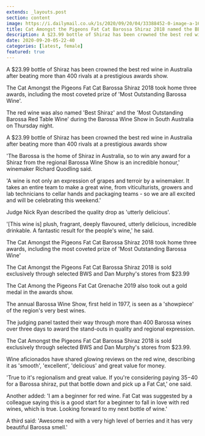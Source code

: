```yaml
---
extends: _layouts.post
section: content
image: https://i.dailymail.co.uk/1s/2020/09/20/04/33388452-0-image-a-16_1600573004435.jpg 
title: Cat Amongst the Pigeons Fat Cat Barossa Shiraz 2018 named the BEST red wine in Australia 
description: A $23.99 bottle of Shiraz has been crowned the best red wine in Australia after beating more than 400 rivals at a prestigious awards show. 
date: 2020-09-20-05-22-40 
categories: [latest, female] 
featured: true 
--- 
```

A $23.99 bottle of Shiraz has been crowned the best red wine in Australia after beating more than 400 rivals at a prestigious awards show.

The Cat Amongst the Pigeons Fat Cat Barossa Shiraz 2018 took home three awards, including the most coveted prize of 'Most Outstanding Barossa Wine'.

The red wine was also named 'Best Shiraz' and the 'Most Outstanding Barossa Red Table Wine' during the Barossa Wine Show in South Australia on Thursday night. 

A $23.99 bottle of Shiraz has been crowned the best red wine in Australia after beating more than 400 rivals at a prestigious awards show

'The Barossa is the home of Shiraz in Australia, so to win any award for a Shiraz from the regional Barossa Wine Show is an incredible honour,' winemaker Richard Quodling said.

'A wine is not only an expression of grapes and terroir by a winemaker. It takes an entire team to make a great wine, from viticulturists, growers and lab technicians to cellar hands and packaging teams - so we are all excited and will be celebrating this weekend.'

Judge Nick Ryan described the quality drop as 'utterly delicious'.

'[This wine is] plush, fragrant, deeply flavoured, utterly delicious, incredible drinkable. A fantastic result for the people's wine,' he said.

The Cat Amongst the Pigeons Fat Cat Barossa Shiraz 2018 took home three awards, including the most coveted prize of 'Most Outstanding Barossa Wine'

The Cat Amongst the Pigeons Fat Cat Barossa Shiraz 2018 is sold exclusively through selected BWS and Dan Murphy's stores from $23.99

The Cat Among the Pigeons Fat Cat Grenache 2019 also took out a gold medal in the awards show. 

The annual Barossa Wine Show, first held in 1977, is seen as a 'showpiece' of the region's very best wines. 

The judging panel tasted their way through more than 400 Barossa wines over three days to award the stand-outs in quality and regional expression. 

The Cat Amongst the Pigeons Fat Cat Barossa Shiraz 2018 is sold exclusively through selected BWS and Dan Murphy's stores from $23.99. 

Wine aficionados have shared glowing reviews on the red wine, describing it as 'smooth', 'excellent', 'delicious' and great value for money.

'True to it's regionalism and great value. If you're considering paying $35-$40 for a Barossa shiraz, put that bottle down and pick up a Fat Cat,' one said.

Another added: 'I am a beginner for red wine. Fat Cat was suggested by a colleague saying this is a good start for a beginner to fall in love with red wines, which is true. Looking forward to my next bottle of wine.'

A third said: 'Awesome red with a very high level of berries and it has very beautiful Barossa smell.'

